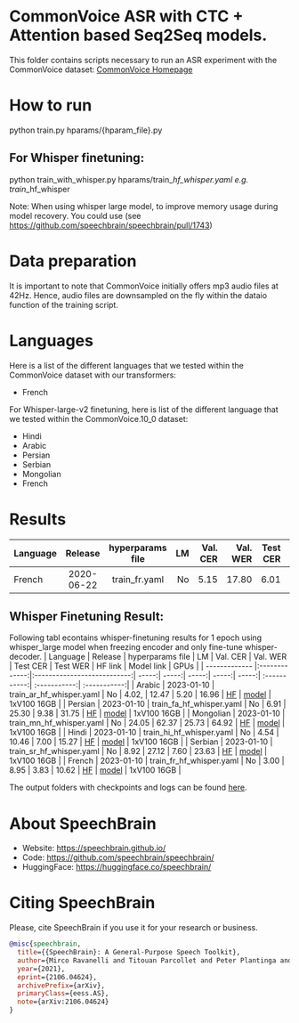 # CommonVoice ASR with CTC + Attention based Seq2Seq models.
This folder contains scripts necessary to run an ASR experiment with the CommonVoice dataset: [CommonVoice Homepage](https://commonvoice.mozilla.org/)

# How to run
python train.py hparams/{hparam_file}.py

## For Whisper finetuning:

python train_with_whisper.py hparams/train_<locale>_hf_whisper.yaml e.g. train_<locale>_hf_whisper

Note: When using whisper large model, to improve memory usage during model recovery. You could use (see https://github.com/speechbrain/speechbrain/pull/1743)

# Data preparation
It is important to note that CommonVoice initially offers mp3 audio files at 42Hz. Hence, audio files are downsampled on the fly within the dataio function of the training script.

# Languages
Here is a list of the different languages that we tested within the CommonVoice dataset
with our transformers:
- French

For Whisper-large-v2 finetuning, here is list of the different language that we tested  within the CommonVoice.10_0 dataset:
- Hindi
- Arabic
- Persian
- Serbian
- Mongolian
- French


# Results

| Language | Release | hyperparams file | LM | Val. CER | Val. WER | Test CER | Test WER | Model link | GPUs |
| ------------- |:-------------:|:---------------------------:| -----:| -----:| -----:| -----:| -----:| :-----------:| :-----------:|
| French | 2020-06-22 | train_fr.yaml | No | 5.15 | 17.80 | 6.01 | 19.21 | [model](https://drive.google.com/drive/folders/12ny6daoz1Ze1MmgLrsqf352AXvhwob6d?usp=sharing) | 1xV100 16GB |

## Whisper Finetuning Result:
Following tabl econtains whisper-finetuning results for 1 epoch using whisper_large model when freezing encoder and only fine-tune whisper-decoder.
| Language | Release | hyperparams file | LM | Val. CER | Val. WER | Test CER | Test WER | HF link | Model link | GPUs |
| ------------- |:-------------:|:---------------------------:| -----:| -----:| -----:| -----:| -----:| :-----------:|  :-----------:| :-----------:|
| Arabic | 2023-01-10 | train_ar_hf_whisper.yaml | No | 4.02, | 12.47 | 5.20 | 16.96 | [HF](https://huggingface.co/speechbrain/asr-whisper-large-v2-commonvoice-ar) | [model](https://drive.google.com/drive/folders/10mYPYfj9NpDNAa0nO16Zd_K1bIEUOIpx?usp=sharing) | 1xV100 16GB |
| Persian | 2023-01-10 | train_fa_hf_whisper.yaml | No | 6.91 | 25.30 | 9.38 | 31.75 | [HF](https://huggingface.co/speechbrain/asr-whisper-large-v2-commonvoice-fa) | [model](https://drive.google.com/drive/folders/1nzMMYmB5SxMKsFUk-rM9_ijcqzia8pX7?usp=sharing) | 1xV100 16GB |
| Mongolian | 2023-01-10 | train_mn_hf_whisper.yaml | No | 24.05 | 62.37 | 25.73 | 64.92 | [HF](https://huggingface.co/speechbrain/asr-whisper-large-v2-commonvoice-mn) | [model](https://drive.google.com/drive/folders/10E2xclgNx_6BFxNmv9i1HorBNnsMveP_?usp=sharing) | 1xV100 16GB |
| Hindi | 2023-01-10 | train_hi_hf_whisper.yaml | No | 4.54 | 10.46 | 7.00 | 15.27 | [HF](https://huggingface.co/speechbrain/asr-whisper-large-v2-commonvoice-hi) | [model](https://drive.google.com/drive/folders/11PKCsyIE703mmDv6n6n_UnD0bUgMPbg_?usp=sharing) | 1xV100 16GB |
| Serbian | 2023-01-10 | train_sr_hf_whisper.yaml | No | 8.92 | 27.12 |  7.60 | 23.63 | [HF](https://huggingface.co/speechbrain/asr-whisper-large-v2-commonvoice-sr) | [model](https://drive.google.com/drive/folders/1QG67qoekEB29jBd9knt8stLJD4T_xgG7?usp=sharing) | 1xV100 16GB |
| French | 2023-01-10 | train_fr_hf_whisper.yaml | No | 3.00 | 8.95 | 3.83 | 10.62 | [HF](https://huggingface.co/speechbrain/asr-whisper-large-v2-commonvoice-fr) | [model](https://drive.google.com/drive/folders/1_iI_G-pMYNeyLsvmHPgNR6gPi8zazkF4?usp=sharing) | 1xV100 16GB |

The output folders with checkpoints and logs can be found [here](https://drive.google.com/drive/folders/11NMzY0zV-NqJmPMyZfC3RtT64bYe-G_O?usp=sharing).

# **About SpeechBrain**
- Website: https://speechbrain.github.io/
- Code: https://github.com/speechbrain/speechbrain/
- HuggingFace: https://huggingface.co/speechbrain/


# **Citing SpeechBrain**
Please, cite SpeechBrain if you use it for your research or business.

```bibtex
@misc{speechbrain,
  title={{SpeechBrain}: A General-Purpose Speech Toolkit},
  author={Mirco Ravanelli and Titouan Parcollet and Peter Plantinga and Aku Rouhe and Samuele Cornell and Loren Lugosch and Cem Subakan and Nauman Dawalatabad and Abdelwahab Heba and Jianyuan Zhong and Ju-Chieh Chou and Sung-Lin Yeh and Szu-Wei Fu and Chien-Feng Liao and Elena Rastorgueva and François Grondin and William Aris and Hwidong Na and Yan Gao and Renato De Mori and Yoshua Bengio},
  year={2021},
  eprint={2106.04624},
  archivePrefix={arXiv},
  primaryClass={eess.AS},
  note={arXiv:2106.04624}
}
```
